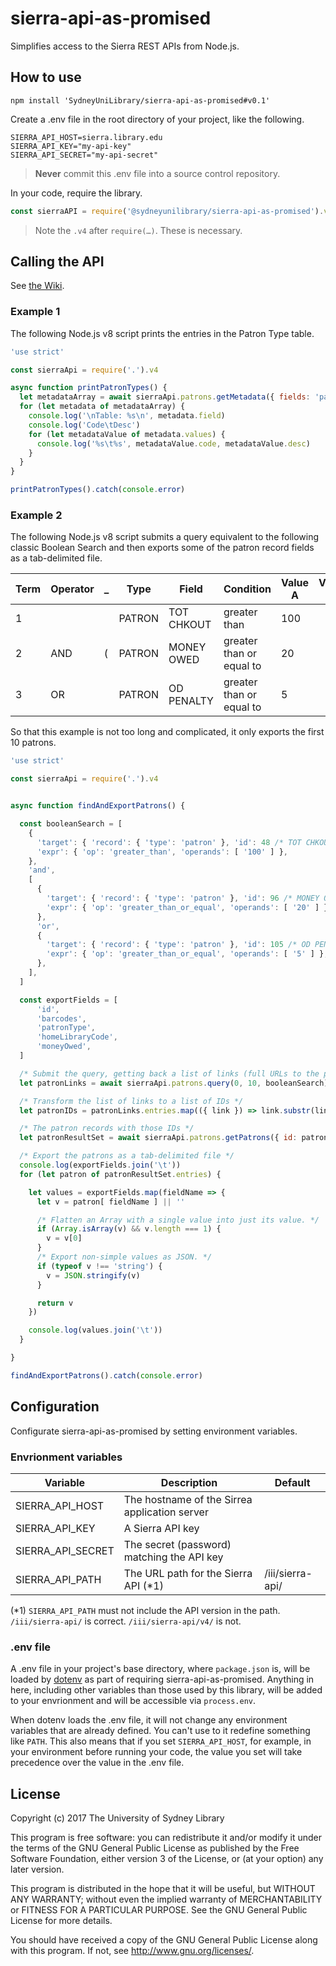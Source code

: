 # sierra-api-as-promised
Simplifies access to the Sierra REST APIs from Node.js.




## How to use

```
npm install 'SydneyUniLibrary/sierra-api-as-promised#v0.1'
```

Create a .env file in the root directory of your project, like the following.

```
SIERRA_API_HOST=sierra.library.edu
SIERRA_API_KEY="my-api-key"
SIERRA_API_SECRET="my-api-secret"
```

> **Never** commit this .env file into a source control repository.

In your code, require the library.

```javascript
const sierraAPI = require('@sydneyunilibrary/sierra-api-as-promised').v4
```

> Note the `.v4` after `require(…)`. These is necessary.




## Calling the API

See [the Wiki](https://github.com/SydneyUniLibrary/sierra-api-as-promised/wiki). 


### Example 1

The following Node.js v8 script prints the entries in the Patron Type table. 

```javascript
'use strict'

const sierraApi = require('.').v4

async function printPatronTypes() {
  let metadataArray = await sierraApi.patrons.getMetadata({ fields: 'patronType' })
  for (let metadata of metadataArray) {
    console.log('\nTable: %s\n', metadata.field)
    console.log('Code\tDesc')
    for (let metadataValue of metadata.values) {
      console.log('%s\t%s', metadataValue.code, metadataValue.desc)
    }
  }
}

printPatronTypes().catch(console.error)
```


### Example 2

The following Node.js v8 script submits a query equivalent to the following classic Boolean Search
and then exports some of the patron record fields as a tab-delimited file.

Term | Operator | _ | Type   | Field      | Condition                | Value A | Value B | _
-----|----------|---|--------|------------|--------------------------|---------|---------|---
1    |          |   | PATRON | TOT CHKOUT | greater than             | 100     |         | 
2    | AND      | ( | PATRON | MONEY OWED | greater than or equal to | 20      |         |
3    | OR       |   | PATRON | OD PENALTY | greater than or equal to | 5       |         | )

So that this example is not too long and complicated, it only exports the first 10 patrons.

```javascript
'use strict'

const sierraApi = require('.').v4


async function findAndExportPatrons() {

  const booleanSearch = [
    {
      'target': { 'record': { 'type': 'patron' }, 'id': 48 /* TOT CHKOUT */ },
      'expr': { 'op': 'greater_than', 'operands': [ '100' ] },
    },
    'and',
    [
      {
        'target': { 'record': { 'type': 'patron' }, 'id': 96 /* MONEY OWED */ },
        'expr': { 'op': 'greater_than_or_equal', 'operands': [ '20' ] },
      },
      'or',
      {
        'target': { 'record': { 'type': 'patron' }, 'id': 105 /* OD PENALTY */ },
        'expr': { 'op': 'greater_than_or_equal', 'operands': [ '5' ] },
      },
    ],
  ]

  const exportFields = [
      'id',
      'barcodes',
      'patronType',
      'homeLibraryCode',
      'moneyOwed',
  ]

  /* Submit the query, getting back a list of links (full URLs to the patron) */
  let patronLinks = await sierraApi.patrons.query(0, 10, booleanSearch)

  /* Transform the list of links to a list of IDs */
  let patronIDs = patronLinks.entries.map(({ link }) => link.substr(link.lastIndexOf('/') + 1))

  /* The patron records with those IDs */
  let patronResultSet = await sierraApi.patrons.getPatrons({ id: patronIDs, fields: exportFields })

  /* Export the patrons as a tab-delimited file */
  console.log(exportFields.join('\t'))
  for (let patron of patronResultSet.entries) {

    let values = exportFields.map(fieldName => {
      let v = patron[ fieldName ] || ''

      /* Flatten an Array with a single value into just its value. */
      if (Array.isArray(v) && v.length === 1) {
        v = v[0]
      }
      /* Export non-simple values as JSON. */
      if (typeof v !== 'string') {
        v = JSON.stringify(v)
      }

      return v
    })

    console.log(values.join('\t'))
  }

}

findAndExportPatrons().catch(console.error)
```

## Configuration

Configurate sierra-api-as-promised by setting environment variables.

### Envrionment variables

Variable          | Description                                   | Default
------------------|-----------------------------------------------|------------------
SIERRA_API_HOST   | The hostname of the Sirrea application server | 
SIERRA_API_KEY    | A Sierra API key                              |
SIERRA_API_SECRET | The secret (password) matching the API key    |
SIERRA_API_PATH   | The URL path for the Sierra API (\*1)         | /iii/sierra-api/

(\*1) `SIERRA_API_PATH` must not include the API version in the path. `/iii/sierra-api/` is correct. `/iii/sierra-api/v4/` is not.

### .env file

A .env file in your project's base directory, where `package.json` is, will be loaded by [dotenv](https://github.com/motdotla/dotenv)
as part of requiring sierra-api-as-promised. Anything in here, including other variables than those used by this library, will be added
to your envrionment and will be accessible via `process.env`.

When dotenv loads the .env file, it will not change any environment variables that are already defined. You can't use
to it redefine something like `PATH`. This also means that if you set `SIERRA_API_HOST`, for example, in your environment
before running your code, the value you set will take precedence over the value in the .env file.




## License

Copyright (c) 2017  The University of Sydney Library

This program is free software: you can redistribute it and/or modify
it under the terms of the GNU General Public License as published by
the Free Software Foundation, either version 3 of the License, or
(at your option) any later version.

This program is distributed in the hope that it will be useful,
but WITHOUT ANY WARRANTY; without even the implied warranty of
MERCHANTABILITY or FITNESS FOR A PARTICULAR PURPOSE.  See the
GNU General Public License for more details.

You should have received a copy of the GNU General Public License
along with this program.  If not, see <http://www.gnu.org/licenses/>.
